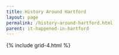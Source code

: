 ```yaml
---
title: History Around Hartford
layout: page
permalink: /history-around-hartford.html
parent: it-happened-in-hartford
---
```


{% include grid-4.html %}